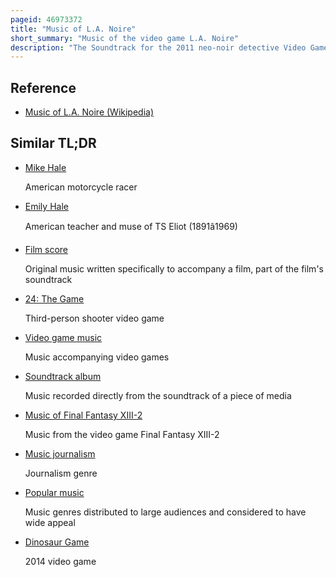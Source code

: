 ```yaml
---
pageid: 46973372
title: "Music of L.A. Noire"
short_summary: "Music of the video game L.A. Noire"
description: "The Soundtrack for the 2011 neo-noir detective Video Game L. A. Noire, developed by Team Bondi and published by Rockstar Games, was composed by Musicians Andrew Hale and Simon Hale. The Score was recorded at abbey Road Studios in London and also Features Contributions by Woody Jackson who had previously and since worked with Rockstar on other Projects. Andrew Hale felt that composing the Game's Score was about setting a Mood, attempting to compose Music that felt accessible to Players. The Score was inspired by Films from the 1940s, though the Team avoided specifically composing for this Time Period, instead opting to focus on that after the Music had been produced. Three supplementary vocal Recordings were composed by the Real Tuesday Weld and performed by Claudia Brücken ; they also sought to fit with the Game's Setting."
---
```


## Reference

- [Music of L.A. Noire (Wikipedia)](https://en.wikipedia.org/?curid=46973372)

## Similar TL;DR

- [Mike Hale](/tldr/en/mike-hale)

  American motorcycle racer

- [Emily Hale](/tldr/en/emily-hale)

  American teacher and muse of TS Eliot (1891â1969)

- [Film score](/tldr/en/film-score)

  Original music written specifically to accompany a film, part of the film's soundtrack

- [24: The Game](/tldr/en/24-the-game)

  Third-person shooter video game

- [Video game music](/tldr/en/video-game-music)

  Music accompanying video games

- [Soundtrack album](/tldr/en/soundtrack-album)

  Music recorded directly from the soundtrack of a piece of media

- [Music of Final Fantasy XIII-2](/tldr/en/music-of-final-fantasy-xiii-2)

  Music from the video game Final Fantasy XIII-2

- [Music journalism](/tldr/en/music-journalism)

  Journalism genre

- [Popular music](/tldr/en/popular-music)

  Music genres distributed to large audiences and considered to have wide appeal

- [Dinosaur Game](/tldr/en/dinosaur-game)

  2014 video game
